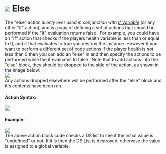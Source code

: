 #  ![](https://gms.magecorn.com/Manual/assets/Images/Scripting_Reference/Drag_And_Drop/Reference/Common/i_Common_Else.png) Else

The "else" action is *only ever used in conjunction with [If
Variable](If_Variable)* (or any other "if" action), and is a way of
defining a set of actions that should be performed if the "if"
evaluation returns false . For example, you could have an "if" action
that checks if the players health variable is less than or equal to 0,
and if that evaluates to true you destroy the instance. However if you
want to perform a different set of code actions if the player health is
*not* less than 0 then you can add an "else" in and then specify the
actions to be performed while the if evaluates to false . Note that to
add actions into the "else" block, they should be dropped to the side of
the action, as shown in the image below:  
![](https://gms.magecorn.com/Manual/assets/Images/Scripting_Reference/Drag_And_Drop/Reference/Common/a_Common_Else_Drop.png)  
Any actions dropped elsewhere will be performed after the "else" block
and it's contents have been run.

#### Action Syntax:

  
![](https://gms.magecorn.com/Manual/assets/Images/Scripting_Reference/Drag_And_Drop/Reference/Common/a_Common_Else.png)  

#### Example:

  
![](https://gms.magecorn.com/Manual/assets/Images/Scripting_Reference/Drag_And_Drop/Reference/Common/e_Common_Else.png)  
The above action block code checks a DS list to see if the initial value
is "undefined" or not. If it is then the DS List is destroyed, otherwise
the value is assigned to a global variable.
